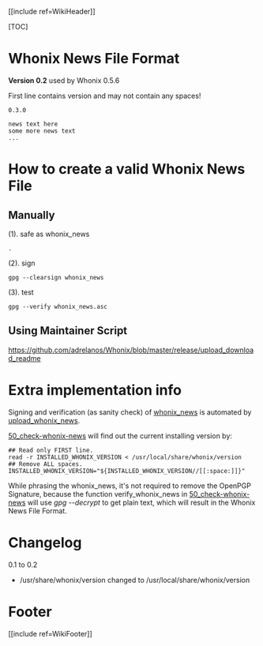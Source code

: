 [[include ref=WikiHeader]]

[TOC]

# Whonix News File Format
**Version 0.2**
used by Whonix 0.5.6

First line contains version and may not contain any spaces!


    0.3.0

    news text here
    some more news text
    ...

# How to create a valid Whonix News File
## Manually
(1). safe as whonix_news

    .

(2). sign

    gpg --clearsign whonix_news

(3). test

    gpg --verify whonix_news.asc

## Using Maintainer Script
https://github.com/adrelanos/Whonix/blob/master/release/upload_download_readme

# Extra implementation info
Signing and verification (as sanity check) of [whonix_news](https://github.com/adrelanos/Whonix/blob/master/release/whonix_news) is automated by [upload_whonix_news](https://github.com/adrelanos/Whonix/blob/master/release/upload_whonix_news).

[50_check-whonix-news](https://github.com/adrelanos/Whonix/blob/master/whonix_shared/usr/local/bin/whonixcheck-scripts/50_check-whonix-news) will find out the current installing version by:

    ## Read only FIRST line.
    read -r INSTALLED_WHONIX_VERSION < /usr/local/share/whonix/version
    ## Remove ALL spaces.
    INSTALLED_WHONIX_VERSION="${INSTALLED_WHONIX_VERSION//[[:space:]]}"

While phrasing the whonix_news, it's not required to remove the OpenPGP Signature, because the function verify_whonix_news in [50_check-whonix-news](https://github.com/adrelanos/Whonix/blob/master/whonix_shared/usr/local/bin/whonixcheck-scripts/50_check-whonix-news) will use *gpg --decrypt* to get plain text, which will result in the Whonix News File Format.

# Changelog
0.1 to 0.2

* /usr/share/whonix/version changed to /usr/local/share/whonix/version

# Footer #
[[include ref=WikiFooter]]